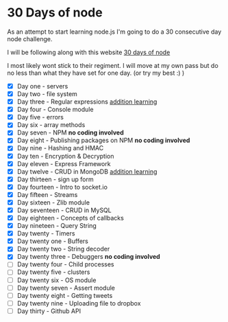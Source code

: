 # 30 Days of node

As an attempt to start learning node.js I'm going to do a 30 consecutive day node challenge.

I will be following along with this website [30 days of node](http://https://www.nodejsera.com/30-days-of-node.html)

I most likely wont stick to their regiment. I will move at my own pass but do no less than what they have set for one day. (or try my best :) )


- [x] Day one - servers
- [x] Day two - file system
- [x] Day three - Regular expressions
[addition learning](https://regexone.com/)
- [x] Day four - Console module
- [x] Day five - errors
- [x] Day six - array methods
- [x] Day seven - NPM **no coding involved**
- [x] Day eight - Publishing packages on NPM **no coding involved**
- [x] Day nine - Hashing and HMAC
- [x] Day ten - Encryption & Decryption
- [x] Day eleven - Express Framework
- [x] Day twelve - CRUD in MongoDB
[addition learning](https://www.nodejsera.com/library/nodejs-mongodb/create-database-in-mongodb-using-nodejs.html)
- [x] Day thirteen - sign up form
- [x] Day fourteen - Intro to socket.io
- [x] Day fifteen - Streams
- [x] Day sixteen - Zlib module
- [x] Day seventeen - CRUD in MySQL
- [x] Day eighteen - Concepts of callbacks
- [x] Day nineteen - Query String
- [x] Day twenty - Timers
- [x] Day twenty one - Buffers
- [x] Day twenty two - String decoder
- [x] Day twenty three - Debuggers **no coding involved**
- [ ] Day twenty four - Child processes
- [ ] Day twenty five - clusters
- [ ] Day twenty six - OS module
- [ ] Day twenty seven - Assert module
- [ ] Day twenty eight - Getting tweets
- [ ] Day twenty nine - Uploading file to dropbox
- [ ] Day thirty - Github API
